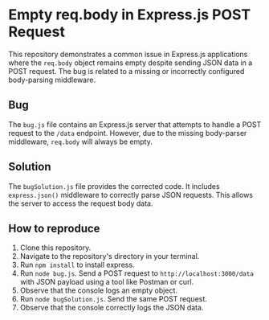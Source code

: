 # Empty req.body in Express.js POST Request

This repository demonstrates a common issue in Express.js applications where the `req.body` object remains empty despite sending JSON data in a POST request.  The bug is related to a missing or incorrectly configured body-parsing middleware.

## Bug

The `bug.js` file contains an Express.js server that attempts to handle a POST request to the `/data` endpoint. However, due to the missing body-parser middleware, `req.body` will always be empty.

## Solution

The `bugSolution.js` file provides the corrected code.  It includes `express.json()` middleware to correctly parse JSON requests. This allows the server to access the request body data.

## How to reproduce

1. Clone this repository.
2. Navigate to the repository's directory in your terminal.
3. Run `npm install` to install express.
4. Run `node bug.js`.  Send a POST request to `http://localhost:3000/data` with JSON payload using a tool like Postman or curl.
5. Observe that the console logs an empty object.
6. Run `node bugSolution.js`.  Send the same POST request.
7. Observe that the console correctly logs the JSON data.